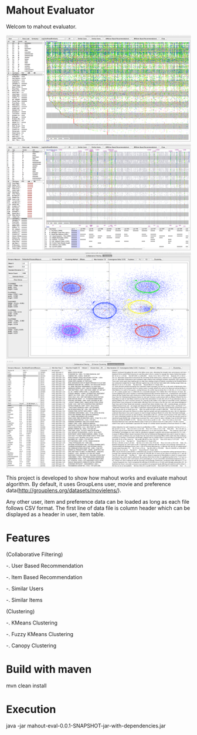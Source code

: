 Mahout Evaluator
==========

Welcom to mahout evaluator.

![Preview](mahout-eval/doc/mahout-demo-main.tiff)<br>
![Preview](mahout-eval/doc/mahout-demo-ubr.tiff)<br>
![Preview](mahout-eval/doc/mahout-demo-clustering.tiff)<br>
![Preview](mahout-eval/doc/document-clustering.tiff)<br>

This project is developed to show how mahout works and evaluate mahout algorithm.
By default, it uses GroupLens user, movie and preference data(http://grouplens.org/datasets/movielens/).

Any other user, item and preference data can be loaded as long as each file follows CSV format.
The first line of data file is column header which can be displayed as a header in user, item table.

Features
==========

(Collaborative Filtering)

-. User Based Recommendation

-. Item Based Recommendation

-. Similar Users

-. Similar Items

(Clustering)

-. KMeans Clustering

-. Fuzzy KMeans Clustering

-. Canopy Clustering


Build with maven
==========
mvn clean install

Execution
==========
java -jar mahout-eval-0.0.1-SNAPSHOT-jar-with-dependencies.jar
